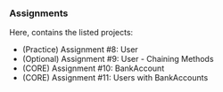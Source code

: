 ### Assignments

Here, contains the listed projects:
- (Practice) Assignment #8: User
- (Optional) Assignment #9: User - Chaining Methods
- (CORE) Assignment #10: BankAccount
- (CORE) Assignment #11: Users with BankAccounts